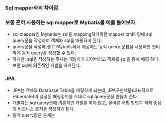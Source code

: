 ### Sql mapper와의 차이점.

### 보통 흔히 사용하는 sql mapper로 Mybatis를 예를 들어보자.
- sql mapper인 Mybatis는 sql을 mapping하기위한 mapper xml파일에 sql query문을 작성하여 객체와 sql을 매핑하게 된다.
- query문을 작성해 놓고 Mybatis에서 제공하는 동적 query 문법을 사용하면 편리하게 동적 query를 작성할 수 있다.
- 하지만, sql을 작성하는 주체는 개발자가 되어버리고 객체를 sql을 통해 매핑 하다보면 sql에 의존적인 개발을 하게된다.

### JPA
- JPA는 객체와 Database Table을 매핑하게 되는데, JPA구현체들(대표적으로 Hibernate)이 설정된 매핑정보를 토대로 sql query문을 만들어 준다.
- 개발자는 sql query문에 의존적인 개발을 하지 않고, 올바른 매핑 방법과 객체 중심의 비즈니스 로직을 작성하게 된다.
- 동적 query같은 문제는 
